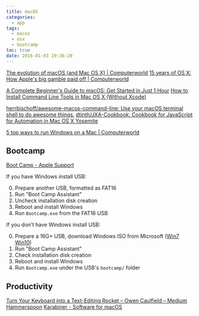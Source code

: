 ```yaml
---
title: macOS
categories:
  - app
tags:
  - macos
  - osx
  - bootcamp
toc: true
date: 2016-01-03 19:36:20
---
```


[The evolution of macOS (and Mac OS X) | Computerworld](https://www.computerworld.com/article/2983507/mac-os-x/the-evolution-of-macos-and-mac-os-x.html)
[15 years of OS X: How Apple's big gamble paid off | Computerworld](https://www.computerworld.com/article/3047659/mac-os-x/15-years-of-os-x-how-apples-big-gamble-paid-off.html)

[A Complete Beginner's Guide to macOS: Get Started in Just 1 Hour](https://www.makeuseof.com/tag/macos-beginners-guide/)
[How to Install Command Line Tools in Mac OS X (Without Xcode)](http://osxdaily.com/2014/02/12/install-command-line-tools-mac-os-x/)

[herrbischoff/awesome-macos-command-line: Use your macOS terminal shell to do awesome things.](https://github.com/herrbischoff/awesome-macos-command-line)
[dtinth/JXA-Cookbook: Cookbook for JavaScript for Automation in Mac OS X Yosemite](https://github.com/dtinth/JXA-Cookbook)

[5 top ways to run Windows on a Mac | Computerworld](https://www.computerworld.com/article/3224399/microsoft-windows/5-top-ways-to-run-windows-on-a-mac.html)

## Bootcamp

[Boot Camp - Apple Support](https://support.apple.com/en-hk/boot-camp)

If you have Windows install USB:

0. Prepare another USB, formatted as FAT16
1. Run "Boot Camp Assistant"
1. Uncheck installation disk creation
1. Reboot and install Windows
1. Run `Bootcamp.exe` from the FAT16 USB

If you don't have Windows install USB:

0. Prepare a 16G+ USB, download Windows ISO from Microsoft ([Win7](https://www.microsoft.com/zh-tw/software-download/) [Win10](https://www.microsoft.com/zh-tw/software-download/windows10ISO))
1. Run "Boot Camp Assistant"
1. Check installation disk creation
1. Reboot and install Windows
1. Run `Bootcamp.exe` under the USB's `bootcamp/` folder

## Productivity

[Turn Your Keyboard into a Text-Editing Rocket – Owen Caulfield – Medium](https://medium.com/@caulfieldOwen/turn-your-keyboard-into-a-text-editing-rocket-1514d8474d2d)
[Hammerspoon](https://www.hammerspoon.org/)
[Karabiner - Software for macOS](https://pqrs.org/osx/karabiner/)
